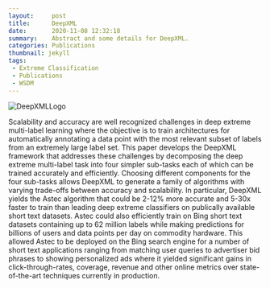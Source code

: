 ```yaml
---
layout:     post
title:      DeepXML
date:       2020-11-08 12:32:18
summary:    Abstract and some details for DeepXML.
categories: Publications
thumbnail: jekyll
tags:
 - Extreme Classification
 - Publications
 - WSDM
---
```



![DeepXMLLogo](https://i.postimg.cc/28M4zbrs/Deep-XMLLogo.png)

Scalability and accuracy are well recognized challenges in deep extreme multi-label learning where the objective is to train architectures for automatically annotating a data point with the most relevant subset of labels from an extremely large label set. This paper develops the DeepXML framework that addresses these challenges by decomposing the deep extreme multi-label task into four simpler sub-tasks each of which can be trained accurately and efficiently. Choosing different components for the four sub-tasks allows DeepXML to generate a family of algorithms with varying trade-offs between accuracy and scalability. In particular, DeepXML yields the Astec algorithm that could be 2-12% more accurate and 5-30x faster to train than leading deep extreme classifiers on publically available short text datasets. Astec could also efficiently train on Bing short text datasets containing up to 62 million labels while making predictions for billions of users and data points per day on commodity hardware. This allowed Astec to be deployed on the Bing search engine for a number of short text applications ranging from matching user queries to advertiser bid phrases to showing personalized ads where it yielded significant gains in click-through-rates, coverage, revenue and other online metrics over state-of-the-art techniques currently in production.